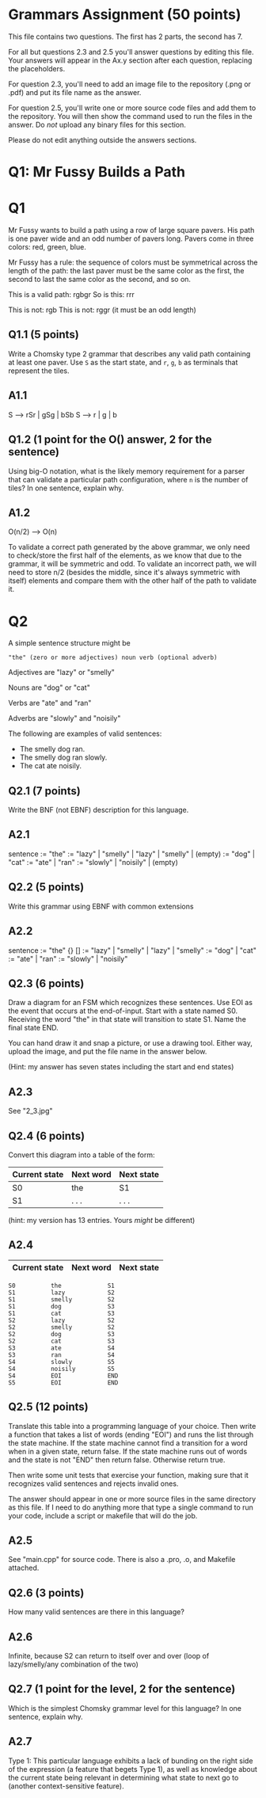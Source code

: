 # Grammars Assignment (50 points)

This file contains two questions. The first has 2 parts, the second has 7.

For all but questions 2.3 and 2.5 you'll answer questions by editing this file.
Your answers will appear in the Ax.y section after each question, replacing the
placeholders.

For question 2.3, you'll need to add an image file to the repository (.png or
.pdf) and put its file name as the answer.

For question 2.5, you'll write one or more source code files and add them to the
repository. You will then show the command used to run the files in the answer.
Do _not_ upload any binary files for this section.

Please do not edit anything outside the answers sections.


# Q1: Mr Fussy Builds a Path

# Q1

Mr Fussy wants to build a path using a row of large square pavers. His path is
one paver wide and an odd number of pavers long. Pavers come in three colors:
red, green, blue.

Mr Fussy has a rule: the sequence of colors must be symmetrical across the
length of the path: the last paver must be the same color as the first, the
second to last the same color as the second, and so on.

This is a valid path:  rgbgr
So is this: rrr

This is not: rgb
This is not: rggr    (it must be an odd length)

## Q1.1  (5 points)

Write a Chomsky type 2 grammar that describes any valid path containing at
least one paver. Use `S` as the start state, and `r`, `g`, `b` as terminals that
represent the tiles.

## A1.1

S --> rSr | gSg | bSb
S --> r | g | b


## Q1.2  (1 point for the O() answer, 2 for the sentence)

Using big-O notation, what is the likely memory requirement for a parser that
can validate a particular path configuration, where `n` is the number of tiles?
In one sentence, explain why.

## A1.2

O(n/2) --> O(n)

To validate a correct path generated by the above grammar, we only need to check/store the first half of the elements, as we know that due to the grammar, it will be symmetric and odd. To validate an incorrect path, we will need to store n/2 (besides the middle, since it's always symmetric with itself) elements and compare them with the other half of the path to validate it.


# Q2

A simple sentence structure might be

    "the" (zero or more adjectives) noun verb (optional adverb)

Adjectives are "lazy" or "smelly"

Nouns are "dog" or "cat"

Verbs are "ate" and "ran"

Adverbs are "slowly" and "noisily"

The following are examples of valid sentences:

* The smelly dog ran.
* The smelly dog ran slowly.
* The cat ate noisily.

## Q2.1 (7 points)

Write the BNF (not EBNF) description for this language.

## A2.1

sentence := "the" <adjective> <noun> <verb> <adverb>
    <adjective> := "lazy" <adjective> | "smelly" <adjective> | "lazy" | "smelly" | (empty)
        <noun> := "dog" | "cat"
            <verb> := "ate" | "ran"
                <adverb> := "slowly" | "noisily" | (empty)


## Q2.2 (5 points)

Write this grammar using EBNF with common extensions

## A2.2

sentence := "the" {<adjective>} <noun> <verb> [<adverb>]
    <adjective> := "lazy" <adjective> | "smelly" <adjective> | "lazy" | "smelly"
        <noun> := "dog" | "cat"
            <verb> := "ate" | "ran"
                <adverb> := "slowly" | "noisily"


## Q2.3 (6 points)

  Draw a diagram for an FSM which recognizes these sentences. Use EOI as the
  event that occurs at the end-of-input. Start with a state named S0. Receiving
  the word "the" in that state will transition to state S1. Name the final state
  END.

  You can hand draw it and snap a picture, or use a drawing tool. Either way,
  upload the image, and put the file name in the answer below.

  (Hint: my answer has seven states including the start and end states)


## A2.3

See "2_3.jpg"


## Q2.4 (6 points)

Convert this diagram into a table of the form:

Current state | Next word | Next state
--------------|-----------|-----------
    S0        |    the    |     S1
    S1        |   . . .   |   . . .

(hint: my version has 13 entries. Yours _might_ be different)

## A2.4

Current state | Next word | Next state
--------------|-----------|-----------
    S0          the             S1
    S1          lazy            S2
    S1          smelly          S2
    S1          dog             S3
    S1          cat             S3
    S2          lazy            S2
    S2          smelly          S2
    S2          dog             S3
    S2          cat             S3
    S3          ate             S4
    S3          ran             S4
    S4          slowly          S5
    S4          noisily         S5
    S4          EOI             END
    S5          EOI             END
    
    


## Q2.5 (12 points)

Translate this table into a programming language of your choice. Then write a
function that takes a list of words (ending "EOI") and runs the list through the
state machine. If the state machine cannot find a transition for a word when in
a given state, return false. If the state machine runs out of words and the
state is not "END" then return false. Otherwise return true.

Then write some unit tests that exercise your function, making sure that it
recognizes valid sentences and rejects invalid ones.

The answer should appear in one or more source files in the same directory as
this file. If I need to do anything more that type a single command to run your
code, include a script or makefile that will do the job.

## A2.5

See "main.cpp" for source code. There is also a .pro, .o, and Makefile attached.


## Q2.6 (3 points)

How many valid sentences are there in this language?

## A2.6

Infinite, because S2 can return to itself over and over (loop of lazy/smelly/any combination of the two)


## Q2.7 (1 point for the level, 2 for the sentence)

Which is the simplest Chomsky grammar level for this language? In one sentence,
explain why.

## A2.7

Type 1: This particular language exhibits a lack of bunding on the right side of the expression (a feature that begets Type 1), as well as knowledge about the current state being relevant in determining what state to next go to (another context-sensitive feature).
